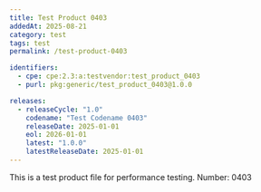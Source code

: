 ```yaml
---
title: Test Product 0403
addedAt: 2025-08-21
category: test
tags: test
permalink: /test-product-0403

identifiers:
  - cpe: cpe:2.3:a:testvendor:test_product_0403
  - purl: pkg:generic/test_product_0403@1.0.0

releases:
  - releaseCycle: "1.0"
    codename: "Test Codename 0403"
    releaseDate: 2025-01-01
    eol: 2026-01-01
    latest: "1.0.0"
    latestReleaseDate: 2025-01-01
---
```


This is a test product file for performance testing. Number: 0403
